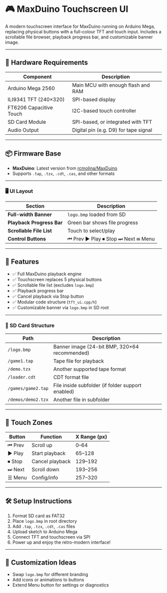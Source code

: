 # 🎮 MaxDuino Touchscreen UI

A modern touchscreen interface for MaxDuino running on Arduino Mega, replacing physical buttons with a full-colour TFT and touch input. Includes a scrollable file browser, playback progress bar, and customizable banner image.

---

## 🧱 Hardware Requirements

| Component                  | Description                                      |
|---------------------------|--------------------------------------------------|
| Arduino Mega 2560         | Main MCU with enough flash and RAM               |
| ILI9341 TFT (240×320)     | SPI-based display                                |
| FT6206 Capacitive Touch   | I2C-based touch controller                       |
| SD Card Module            | SPI-based, or integrated with TFT                |
| Audio Output              | Digital pin (e.g. D9) for tape signal            |

---

## 📦 Firmware Base

- **MaxDuino**: Latest version from [rcmolina/MaxDuino](https://github.com/rcmolina/MaxDuino)
- Supports `.tap`, `.tzx`, `.cdt`, `.cas`, and other formats

---

### 🖥️ UI Layout

| Section                  | Description                          |
|--------------------------|--------------------------------------|
| **Full-width Banner**    | `logo.bmp` loaded from SD            |
| **Playback Progress Bar**| Green bar shows file progress        |
| **Scrollable File List** | Touch to select/play                 |
| **Control Buttons**      | ⏮ Prev ▶ Play ⏹ Stop ⏭ Next ☰ Menu   |

---

## 🧩 Features

- ✅ Full MaxDuino playback engine
- ✅ Touchscreen replaces 5 physical buttons
- ✅ Scrollable file list (excludes `logo.bmp`)
- ✅ Playback progress bar
- ✅ Cancel playback via Stop button
- ✅ Modular code structure (`tft_ui.cpp/h`)
- ✅ Customizable banner via `logo.bmp` in SD root

---

### 📁 SD Card Structure

| Path             | Description                                      |
|------------------|--------------------------------------------------|
| `/logo.bmp`      | Banner image (24-bit BMP, 320×64 recommended)    |
| `/game1.tap`     | Tape file for playback                           |
| `/demo.tzx`      | Another supported tape format                    |
| `/loader.cdt`    | CDT format file                                  |
| `/games/game2.tap` | File inside subfolder (if folder support enabled) |
| `/demos/demo2.tzx` | Another file in subfolder                      |

---

## 🧪 Touch Zones

| Button | Function        | X Range (px) |
|--------|------------------|--------------|
| ⏮ Prev | Scroll up        | 0–64         |
| ▶ Play | Start playback   | 65–128       |
| ⏹ Stop | Cancel playback  | 129–192      |
| ⏭ Next | Scroll down      | 193–256      |
| ☰ Menu | Config/info      | 257–320      |

---

## 🛠️ Setup Instructions

1. Format SD card as FAT32
2. Place `logo.bmp` in root directory
3. Add `.tap`, `.tzx`, `.cdt`, `.cas` files
4. Upload sketch to Arduino Mega
5. Connect TFT and touchscreen via SPI
6. Power up and enjoy the retro-modern interface!

---

## 🧠 Customization Ideas

- Swap `logo.bmp` for different branding
- Add icons or animations to buttons
- Extend Menu button for settings or diagnostics
